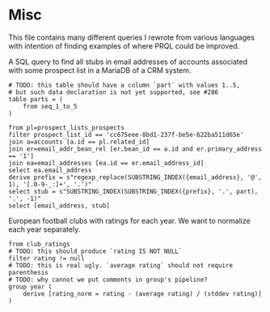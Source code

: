 # Misc

This file contains many different queries I rewrote from various languages with 
intention of finding examples of where PRQL could be improved.

A SQL query to find all stubs in email addresses of accounts associated with some 
prospect list in a MariaDB of a CRM system.
```prql
# TODO: this table should have a column `part` with values 1..5,
# but such data declaration is not yet supported, see #286    
table parts = (
    from seq_1_to_5
)

from pl=prospect_lists_prospects
filter prospect_list_id == 'cc675eee-8bd1-237f-be5e-622ba511d65e'
join a=accounts [a.id == pl.related_id]
join er=email_addr_bean_rel [er.bean_id == a.id and er.primary_address == '1']
join ea=email_addresses [ea.id == er.email_address_id]
select ea.email_address
derive prefix = s"regexp_replace(SUBSTRING_INDEX({email_address}, '@', 1), '[.0-9-_:]+', '.')"
select stub = s"SUBSTRING_INDEX(SUBSTRING_INDEX({prefix}, '.', part), '.', -1)"
select [email_address, stub]
```

European football clubs with ratings for each year. We want to normalize each year separately.
```prql
from club_ratings
# TODO: this should produce `rating IS NOT NULL`
filter rating != null
# TODO: this is real ugly. `average rating` should not require parenthesis
# TODO: why cannot we put comments in group's pipeline?
group year (
    derive [rating_norm = rating - (average rating) / (stddev rating)]
)
```